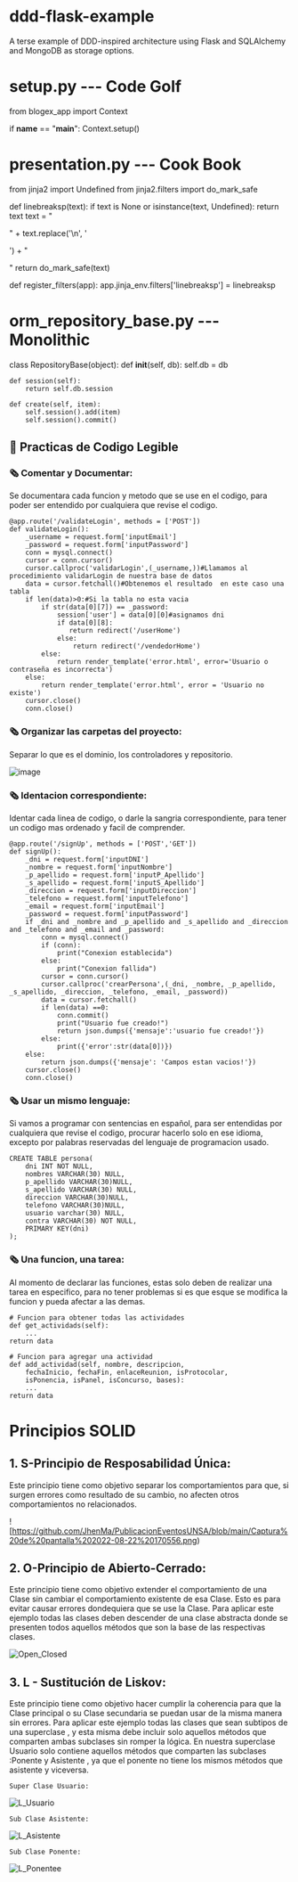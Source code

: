 ddd-flask-example
=================

A terse example of DDD-inspired architecture using Flask and SQLAlchemy and MongoDB as storage options.


setup.py --- Code Golf
=================

from blogex_app import Context

if __name__ == "__main__": Context.setup()

presentation.py --- Cook Book
=================

from jinja2 import Undefined
from jinja2.filters import do_mark_safe

def linebreaksp(text):
    if text is None or isinstance(text, Undefined):
        return text 
    text = "<p>" + text.replace('\n', '</p><p>') + "</p>"
    return do_mark_safe(text)

def register_filters(app):
    app.jinja_env.filters['linebreaksp'] = linebreaksp

orm_repository_base.py --- Monolithic
=================

class RepositoryBase(object):
    def __init__(self, db):
        self.db = db

    def session(self):
        return self.db.session

    def create(self, item):
        self.session().add(item)
        self.session().commit()
        
## :red_circle: Practicas de Codigo Legible
### :newspaper_roll: **Comentar y Documentar**: <br>
Se documentara cada funcion y metodo que se use en el codigo, para poder ser entendido por cualquiera que revise el codigo. <br>
```
@app.route('/validateLogin', methods = ['POST'])
def validateLogin():
    _username = request.form['inputEmail']
    _password = request.form['inputPassword']
    conn = mysql.connect()
    cursor = conn.cursor()
    cursor.callproc('validarLogin',(_username,))#Llamamos al procedimiento validarLogin de nuestra base de datos
    data = cursor.fetchall()#Obtenemos el resultado  en este caso una tabla
    if len(data)>0:#Si la tabla no esta vacia
        if str(data[0][7]) == _password:
            session['user'] = data[0][0]#asignamos dni
            if data[0][8]:
               return redirect('/userHome')
            else: 
                return redirect('/vendedorHome')
        else:
            return render_template('error.html', error='Usuario o contraseña es incorrecta')
    else:
        return render_template('error.html', error = 'Usuario no existe')
    cursor.close()
    conn.close()
```
### :newspaper_roll: **Organizar las carpetas del proyecto**: <br>
Separar lo que es el dominio, los controladores y repositorio.

![image](https://github.com/JhenMa/PublicacionEventosUNSA/blob/main/Captura%20de%20pantalla%202022-08-22%20133156.png)
### :newspaper_roll: **Identacion correspondiente**: <br>
Identar cada linea de codigo, o darle la sangria correspondiente, para tener un codigo mas ordenado y facil de comprender.<br>
```
@app.route('/signUp', methods = ['POST','GET'])
def signUp():
    _dni = request.form['inputDNI']
    _nombre = request.form['inputNombre']
    _p_apellido = request.form['inputP_Apellido']
    _s_apellido = request.form['inputS_Apellido']
    _direccion = request.form['inputDireccion']
    _telefono = request.form['inputTelefono']
    _email = request.form['inputEmail']
    _password = request.form['inputPassword']
    if _dni and _nombre and _p_apellido and _s_apellido and _direccion and _telefono and _email and _password:
        conn = mysql.connect()
        if (conn):
            print("Conexion establecida")
        else:
            print("Conexion fallida")
        cursor = conn.cursor()
        cursor.callproc('crearPersona',(_dni, _nombre, _p_apellido, _s_apellido, _direccion, _telefono, _email, _password))
        data = cursor.fetchall()
        if len(data) ==0:
            conn.commit()
            print("Usuario fue creado!")
            return json.dumps({'mensaje':'usuario fue creado!'})
        else:
            print({'error':str(data[0])})
    else:
        return json.dumps({'mensaje': 'Campos estan vacios!'})
    cursor.close()
    conn.close()
```
### :newspaper_roll: **Usar un mismo lenguaje**: <br>
Si vamos a programar con sentencias en español, para ser entendidas por cualquiera que revise el codigo, procurar hacerlo solo en ese idioma, excepto por palabras reservadas del lenguaje de programacion usado.<br>
```
CREATE TABLE persona(
	dni INT NOT NULL,
    nombres VARCHAR(30) NULL,
    p_apellido VARCHAR(30)NULL,
    s_apellido VARCHAR(30) NULL,
    direccion VARCHAR(30)NULL,
    telefono VARCHAR(30)NULL,
    usuario varchar(30) NULL, 
    contra VARCHAR(30) NOT NULL,
    PRIMARY KEY(dni)
);
```
### :newspaper_roll: **Una funcion, una tarea**: <br>
Al momento de declarar las funciones, estas solo deben de realizar una tarea en especifico, para no tener problemas si es que esque se modifica la funcion y pueda afectar a las demas.
```
# Funcion para obtener todas las actividades
def get_actividads(self):  
    ...
return data

# Funcion para agregar una actividad
def add_actividad(self, nombre, descripcion,
    fechaInicio, fechaFin, enlaceReunion, isProtocolar,
    isPonencia, isPanel, isConcurso, bases):
    ...    
return data
```
# Principios SOLID

## 1. S-Principio de Resposabilidad Única:
  Este principio tiene como objetivo separar los comportamientos para que, si surgen errores como resultado de su cambio, no         afecten otros comportamientos no relacionados.
  
  ![https://github.com/JhenMa/PublicacionEventosUNSA/blob/main/Captura%20de%20pantalla%202022-08-22%20170556.png)

## 2. O-Principio de Abierto-Cerrado:
  Este principio tiene como objetivo extender el comportamiento de una Clase sin cambiar el comportamiento existente de esa Clase.   Esto es para evitar causar errores dondequiera que se use la Clase.
  Para aplicar este ejemplo todas  las clases deben descender de una clase abstracta donde se presenten todos aquellos métodos que   son la base de las respectivas clases.
  
  ![Open_Closed](https://user-images.githubusercontent.com/82920949/185822594-98e96308-56dd-46ea-9886-87dfecc9a21f.PNG)

## 3. L - Sustitución de Liskov:
  Este principio tiene como objetivo hacer cumplir la coherencia para que la Clase principal o su Clase secundaria se puedan     usar de la misma manera sin errores.
  Para aplicar este ejemplo todas  las clases que sean subtipos de una superclase , y esta misma debe incluir solo aquellos       métodos que comparten ambas subclases sin romper la lógica.
  En nuestra superclase Usuario solo contiene aquellos métodos que comparten las subclases :Ponente y Asistente , ya  que el     ponente no tiene los mismos métodos que asistente y viceversa.

    Super Clase Usuario:
  
  ![L_Usuario](https://user-images.githubusercontent.com/82920949/185823531-e695240c-3752-42ed-a028-25a33e3e57c4.PNG)
      
    Sub Clase Asistente:
  
  ![L_Asistente](https://user-images.githubusercontent.com/82920949/185823749-cdfdfdc6-368f-4caa-8d9c-eb9ed240cd06.PNG)

    Sub Clase Ponente:
    
   ![L_Ponentee](https://user-images.githubusercontent.com/82920949/185823791-6cf54861-1cd7-4f64-bf25-50f776a07483.PNG)

